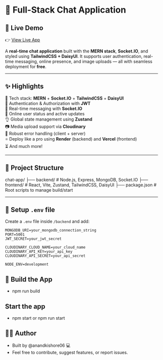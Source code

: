 # 💬 Full-Stack Chat Application 

## 🚀 Live Demo
👉 [View Live App](https://vchatappl.onrender.com/)

A **real-time chat application** built with the **MERN stack**, **Socket.IO**, and styled using **TailwindCSS + DaisyUI**. It supports user authentication, real-time messaging, online presence, and image uploads — all with seamless deployment for **free**.

---

## ✨ Highlights

🌟 Tech stack: **MERN** + **Socket.IO** + **TailwindCSS** + **DaisyUI**  
🎃 Authentication & Authorization with **JWT**  
👾 Real-time messaging with **Socket.IO**  
🚀 Online user status and active updates  
👌 Global state management using **Zustand**  
📷 Media upload support via **Cloudinary**  
🐞 Robust error handling (client + server)  
⭐ Deploy like a pro using **Render** (backend) and **Vercel** (frontend)  
⏳ And much more!

---

## 📁 Project Structure

chat-app/
├── backend/    # Node.js, Express, MongoDB, Socket.IO
├── frontend/   # React, Vite, Zustand, TailwindCSS, DaisyUI
├── package.json # Root scripts to manage build/start

---

## 🔐 Setup `.env` file

Create a `.env` file inside `/backend` and add:

```env
MONGODB_URI=your_mongodb_connection_string
PORT=5001
JWT_SECRET=your_jwt_secret

CLOUDINARY_CLOUD_NAME=your_cloud_name
CLOUDINARY_API_KEY=your_api_key
CLOUDINARY_API_SECRET=your_api_secret

NODE_ENV=development
```
## 🔨 Build the App
- npm run build

## Start the app
- npm start or npm run start

## 🧑‍💻 Author
- Built by @anandkishore06 💻
- Feel free to contribute, suggest features, or report issues.
